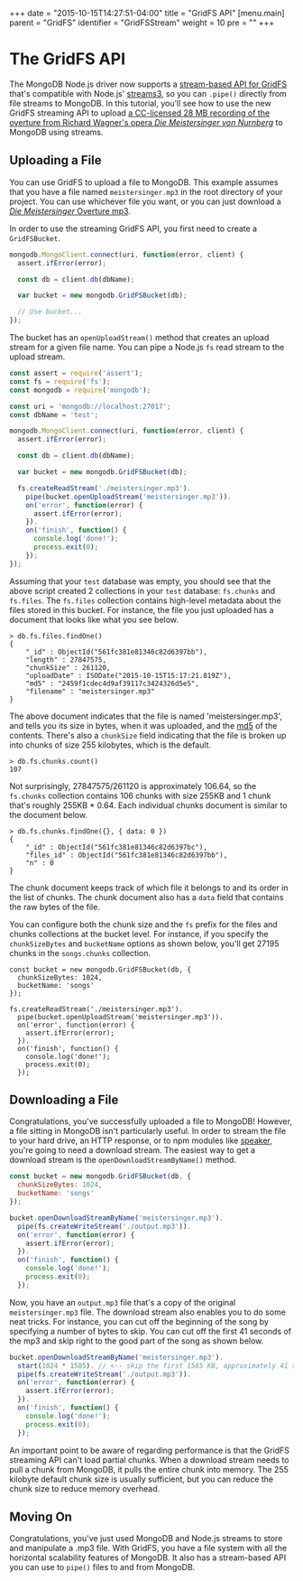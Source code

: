 +++
date = "2015-10-15T14:27:51-04:00"
title = "GridFS API"
[menu.main]
  parent = "GridFS"
  identifier = "GridFSStream"
  weight = 10
  pre = "<i class='fa'></i>"
+++

# The GridFS API

The MongoDB Node.js driver now supports a
[stream-based API for GridFS](https://github.com/mongodb/specifications/blob/master/source/gridfs/gridfs-spec.rst)
that's compatible with Node.js'
[streams3](https://strongloop.com/strongblog/whats-new-io-js-beta-streams3/), so you can `.pipe()` directly from file streams to MongoDB. In
this tutorial, you'll see how to use the new GridFS streaming API to upload
[a CC-licensed 28 MB recording of the overture from Richard Wagner's opera *Die Meistersinger von Nurnberg*](https://musopen.org/music/213/richard-wagner/die-meistersinger-von-nurnberg-overture/)
to MongoDB using streams.

Uploading a File
----------------

You can use GridFS to upload a file to MongoDB. This example
assumes that you have a file named `meistersinger.mp3` in the
root directory of your project. You can use whichever file you want, or you
can just download a [*Die Meistersinger* Overture mp3](https://musopen.org/music/213/richard-wagner/die-meistersinger-von-nurnberg-overture/).

In order to use the streaming GridFS API, you first need to create
a `GridFSBucket`.

```javascript
mongodb.MongoClient.connect(uri, function(error, client) {
  assert.ifError(error);

  const db = client.db(dbName);

  var bucket = new mongodb.GridFSBucket(db);

  // Use bucket...
});
```

The bucket has an
`openUploadStream()` method that creates an upload stream for a given
file name. You can pipe a Node.js `fs` read stream to the
upload stream.

```js
const assert = require('assert');
const fs = require('fs');
const mongodb = require('mongodb');

const uri = 'mongodb://localhost:27017';
const dbName = 'test';

mongodb.MongoClient.connect(uri, function(error, client) {
  assert.ifError(error);

  const db = client.db(dbName);

  var bucket = new mongodb.GridFSBucket(db);

  fs.createReadStream('./meistersinger.mp3').
    pipe(bucket.openUploadStream('meistersinger.mp3')).
    on('error', function(error) {
      assert.ifError(error);
    }).
    on('finish', function() {
      console.log('done!');
      process.exit(0);
    });
});
```

Assuming that your `test` database was empty, you should see that the above
script created 2 collections in your `test` database: `fs.chunks` and
`fs.files`. The `fs.files` collection contains high-level metadata about
the files stored in this bucket. For instance, the file you just uploaded
has a document that looks like what you see below.

```
> db.fs.files.findOne()
{
	"_id" : ObjectId("561fc381e81346c82d6397bb"),
	"length" : 27847575,
	"chunkSize" : 261120,
	"uploadDate" : ISODate("2015-10-15T15:17:21.819Z"),
	"md5" : "2459f1cdec4d9af39117c3424326d5e5",
	"filename" : "meistersinger.mp3"
}
```

The above document indicates that the file is named 'meistersinger.mp3', and tells
you its size in bytes, when it was uploaded, and the
[md5](https://en.wikipedia.org/wiki/MD5) of the contents. There's also a
`chunkSize` field indicating that the file is
broken up into chunks of size 255 kilobytes, which is the
default.

```
> db.fs.chunks.count()
107
```

Not surprisingly, 27847575/261120 is approximately 106.64, so the `fs.chunks`
collection contains 106 chunks with size 255KB and 1 chunk that's roughly
255KB * 0.64. Each individual chunks document is similar to the document below.

```
> db.fs.chunks.findOne({}, { data: 0 })
{
	"_id" : ObjectId("561fc381e81346c82d6397bc"),
	"files_id" : ObjectId("561fc381e81346c82d6397bb"),
	"n" : 0
}
```

The chunk document keeps track of which file it belongs to and its order in
the list of chunks. The chunk document also has a `data` field that contains
the raw bytes of the file.

You can configure both the chunk size and the `fs` prefix for the files and
chunks collections at the bucket level. For instance, if you specify the
`chunkSizeBytes` and `bucketName` options as shown below, you'll get
27195 chunks in the `songs.chunks` collection.

```
const bucket = new mongodb.GridFSBucket(db, {
  chunkSizeBytes: 1024,
  bucketName: 'songs'
});

fs.createReadStream('./meistersinger.mp3').
  pipe(bucket.openUploadStream('meistersinger.mp3')).
  on('error', function(error) {
    assert.ifError(error);
  }).
  on('finish', function() {
    console.log('done!');
    process.exit(0);
  });
```

Downloading a File
------------------

Congratulations, you've successfully uploaded a file to MongoDB! However,
a file sitting in MongoDB isn't particularly useful. In order to stream the
file to your hard drive, an HTTP response, or to npm modules like
[speaker](https://www.npmjs.com/package/speaker), you're going to need
a download stream. The easiest way to get a download stream is
the `openDownloadStreamByName()` method.

```js
const bucket = new mongodb.GridFSBucket(db, {
  chunkSizeBytes: 1024,
  bucketName: 'songs'
});

bucket.openDownloadStreamByName('meistersinger.mp3').
  pipe(fs.createWriteStream('./output.mp3')).
  on('error', function(error) {
    assert.ifError(error);
  }).
  on('finish', function() {
    console.log('done!');
    process.exit(0);
  });
```

Now, you have an `output.mp3` file that's a copy of the original
`meistersinger.mp3` file. The download stream also enables you to do some
neat tricks. For instance, you can cut off the beginning of the song by
specifying a number of bytes to skip. You can cut off the first 41 seconds of
the mp3 and skip right to the good part of the song as shown below.

```js
bucket.openDownloadStreamByName('meistersinger.mp3').
  start(1024 * 1585). // <-- skip the first 1585 KB, approximately 41 seconds
  pipe(fs.createWriteStream('./output.mp3')).
  on('error', function(error) {
    assert.ifError(error);
  }).
  on('finish', function() {
    console.log('done!');
    process.exit(0);
  });
```

An important point to be aware of regarding performance is that the GridFS
streaming API can't load partial chunks. When a download stream needs to pull a
chunk from MongoDB, it pulls the entire chunk into memory. The 255 kilobyte default
chunk size is usually sufficient, but you can reduce the chunk size to reduce
memory overhead.

Moving On
---------

Congratulations, you've just used MongoDB and Node.js streams to store and
manipulate a .mp3 file. With GridFS, you have a file system with all the
horizontal scalability features of MongoDB. It also has a stream-based
API you can use to `pipe()` files to and from MongoDB.
